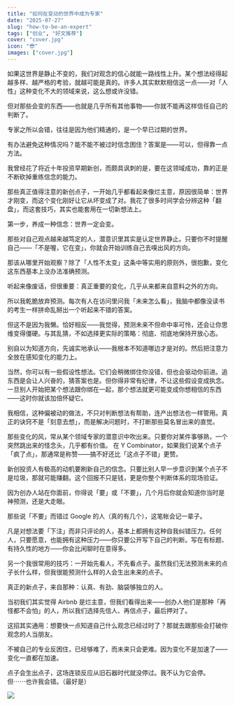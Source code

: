 ```yaml
---
title: "如何在变动的世界中成为专家"
date: "2025-07-27"
slug: "how-to-be-an-expert"
tags: ["创业", "好文推荐"]
cover: "cover.jpg"
icon: "😎"
images: ["cover.jpg"]
---
```

如果这世界是静止不变的，我们对观念的信心就能一路线性上升。某个想法经得起越多样、越严格的考验，就越可能是真的。许多人其实默默相信这一点——对「人性」这种变化不大的领域来说，这么想或许没错。



但对那些会变的东西——也就是几乎所有其他事物——你就不能再这样信任自己的判断了。



专家之所以会错，往往是因为他们精通的，是一个早已过期的世界。



有办法避免这种情况吗？能不能不被过时信念困住？答案是——可以，但得靠一点方法。



我曾经花了将近十年投资早期新创，而颇具讽刺的是，要在这领域成功，靠的正是不断砍掉重练信念的能力。



那些真正值得注意的新创点子，一开始几乎都看起来像烂主意，原因很简单：世界才刚变，而这个变化刚好让它从坏变成了对。我花了很多时间学会分辨这种「翻盘」，而这套技巧，其实也能套用在一切新想法上。



第一步，养成一种信念：世界一定会变。



那些对自己观点越来越笃定的人，潜意识里其实是认定世界静止。只要你不时提醒自己——「不是喔，它在变」，你就会开始训练自己去嗅出风的方向。



那该从哪里开始观察？除了「人性不太变」这条中等实用的原则外，很抱歉，变化这东西基本上没办法准确预测。



听起来像废话，但很重要：真正重要的变化，几乎从来都来自意料之外的方向。



所以我乾脆放弃预测。每次有人在访问里问我「未来怎么看」，我脑中都像没读书的考生一样拼命乱掰出一个听起来不错的答案。



但这不是因为我懒。恰好相反——我觉得，预测未来不但命中率可怜，还会让你思维变得僵硬。与其乱猜，不如选择更实际的策略：彻底、彻底地保持开放心态。



别自以为知道方向，先诚实地承认——我根本不知道哪边才是对的。然后把注意力全放在感知变化的能力上。



当然，你可以有一些假设性想法。它们会稍微绑住你没错，但也会驱动你前进。追东西是会让人兴奋的，猜答案也是。但你得非常有纪律，不让这些假设变成执念。
一旦别人开始把某个想法跟你绑在一起，那个想法就更可能变成你想相信的东西——这时你就该加倍怀疑它。



我相信，这种偏被动的做法，不只对判断想法有帮助，连产出想法也一样管用。真正的诀窍不是「刻意去想」，而是解决问题时，不打断那些莫名冒出来的直觉。



那些变化的风，常从某个领域专家的潜意识中吹出来。只要你对某件事够熟，一个突然跳出来的怪念头，几乎都有价值。
在 Y Combinator，如果我们说某个点子「疯了点」，那通常是称赞——搞不好还比「这点子不错」更赞。



新创投资人有极高的动机要刷新自己的信念。只要比别人早一步意识到某个点子不是垃圾，那就可能赚翻。这个回报不只是钱，更是你整个判断体系的现场验证。



因为创办人站在你面前，你得说「要」或「不要」，几个月后你就会知道你当时是神预测，还是大走眼。



那些说「不要」而错过 Google 的人（真的有几个），这笔帐会记一辈子。



凡是对想法要「下注」而非只评论的人，基本上都拥有这种自我纠错压力。任何人，只要愿意，也能拥有这种压力——你只要公开写下自己的判断。写在有标题、有持久性的地方——你会比闲聊时在意得多。



另一个我很常用的技巧：一开始先看人，不先看点子。虽然我们无法预测未来的点子长什么样，但我很能预测什么样的人会生出未来的点子。



真正的新点子，来自那种：认真、有劲、脑袋够独立的人。



当初我们其实觉得 Airbnb 是烂主意，但我们看得出来——创办人他们是那种「再怪都不会怕」的人，所以我们选择先信人、再信点子，最后押对了。



这招其实通用：想要快一点知道自己什么观念已经过时了？那就去跟那些会打破你观念的人当朋友。



不被自己的专业反困住，已经够难了，而未来只会更难。因为变化不是加速了——变化一直都在加速。



点子会生出点子，这场连锁反应从旧石器时代就没停过。我不认为它会停。
但⋯⋯也许我会错。（最好是）




![](https://prod-files-secure.s3.us-west-2.amazonaws.com/112d0858-5090-4d34-a606-b75eb8d65fd2/46476355-9cf3-4e99-9b7a-3531bc426380/1000202064.png?X-Amz-Algorithm=AWS4-HMAC-SHA256&X-Amz-Content-Sha256=UNSIGNED-PAYLOAD&X-Amz-Credential=ASIAZI2LB466TFSNY64G%2F20251016%2Fus-west-2%2Fs3%2Faws4_request&X-Amz-Date=20251016T053337Z&X-Amz-Expires=3600&X-Amz-Security-Token=IQoJb3JpZ2luX2VjENz%2F%2F%2F%2F%2F%2F%2F%2F%2F%2FwEaCXVzLXdlc3QtMiJHMEUCIQDm7UK9XuZ5bDFXc2e3gLYxegIlXw3IiEudVqzwPIhhmQIgZSM%2BNSJZvOeQRMIWtYNKeaKJ2W592DD5e0Aqnix4p64qiAQIhf%2F%2F%2F%2F%2F%2F%2F%2F%2F%2FARAAGgw2Mzc0MjMxODM4MDUiDJ0X2L2Zjg2EMKJOoircAxhFGTsodr5uDtkyZEGLJNBy0q3m3UvGr%2B5Y3RVpw86BEgnFdbcnJhWX3YRWbF7lG5Mc8q4WvQmZ8BU3jfJQgutILahI1e3IsOKBFGNhjOL%2FBEutzugEskyvHwv8U5TLg%2FB2keEw06hv3cxAISz3L05eHLa9%2BZOnZP39FtVzXvPPFc8BeV8gUuO04azFPtwpB2Tebn1JQqzGX9jUuRG6RQvzx4xFBRqW1Jl6A9Rh9Enx7TxSGUDja%2BBUqRb6nzRbHCxRR5PFPI3bPJiQ%2F6fA2mrZ01DBB8s5E5W0cbm7TLFxl0MTc50RX0jqDCc1a3R1oqJbwyqNanQom%2F%2Bi2te%2Fe%2BZkAlFFy50YrrHMb7V4NmhT7p0ehxch9cLsDRE1vncrzuTj0AHmoE7QJkMsrqNEYgW2dnWtrs9YiCiVh9Va%2F8nyobPgfh7HXuqNLRq7Ukdqm%2Fb%2FGXHs%2FMhuLyxLhkwiHnLSuramRe8h4cJZj59VXy9iKuUSEwBWg7jUV9MB%2BuSFPolyq8n1XV54DG61n46h7%2Fxu6HpI51JD6Zh7H8RvZLBGkfyuTkV49wfWzu9X7m9knfbTdHM5qIeJVVAND0Aj5SFWQRfKBWcXmqHSyHVCXbkf2NlkI%2BMuZEXmv9DWMIfhwccGOqUB0HE9ESlNf7PhL6MbCRgqWRAMfNfdo2lN7asXfj21z0l1qRnRZmIEkCuqNLCjQjE3QSlRxsGi%2Bof1bwaFGD%2FpMlurLXqep6V5HIwJs%2BZ0tDHss3IkA5ySbHTeZ%2FAiB5r3WgWx1SoLb0S5RNQ40Whzm4kzTpYhsolSonKgqVYf83PWD80GE2HDH5Nm05DdFFSa8D8exI64H2jS10YYrkbOLUvx0Ay0&X-Amz-Signature=9e88222d0f2ae8fa960313925599b3857d7c9f8f8dfe16b3611209dc4a0a6fe3&X-Amz-SignedHeaders=host&x-amz-checksum-mode=ENABLED&x-id=GetObject)

